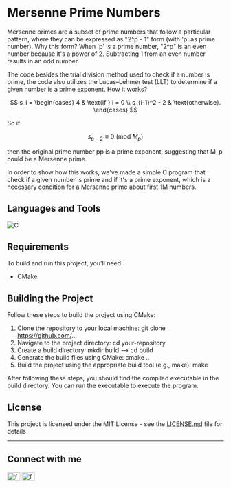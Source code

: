 # Mersenne Prime Numbers
Mersenne primes are a subset of prime numbers that follow a particular pattern, where they can be expressed as "2^p - 1" form (with 'p' as  prime number).
Why this form? When 'p' is a prime number, "2^p" is an even number because it's a power of 2. Subtracting 1 from an even number results in an odd number.

The code besides the trial division method used to check if a number is prime, the code also utilizes the Lucas–Lehmer test (LLT) to determine if a given number is a prime exponent. How it works? 

$$
s_i = \begin{cases}
  4 & \text{if } i = 0 \\
  s_{i-1}^2 - 2 & \text{otherwise}.
\end{cases}
$$

So if

$$
s_{p-2} \equiv 0 \ (\text{mod} \ M_p)
$$

then the original prime number pp is a prime exponent, suggesting that M_p could be a Mersenne prime. 

In order to show how this works, we've made a simple C program that check if a given number is prime and if it's a prime exponent, which is a necessary condition for a Mersenne prime about first 1M numbers.


## Languages and Tools
![C](https://img.shields.io/badge/c-%2300599C.svg?style=for-the-badge&logo=c&logoColor=white)


## Requirements
To build and run this project, you'll need:
- CMake

## Building the Project
Follow these steps to build the project using CMake:
1. Clone the repository to your local machine: git clone https://github.com/...
2. Navigate to the project directory: cd your-repository
3. Create a build directory: mkdir build --> cd build
4. Generate the build files using CMake: cmake ..
5. Build the project using the appropriate build tool (e.g., make): make

After following these steps, you should find the compiled executable in the build directory. You can run the executable to execute the program.

## License

This project is licensed under the MIT License - see the [LICENSE.md](LICENSE.md) file for details

<hr>

## Connect with me
<p align="left">
<a href="https://www.linkedin.com/in/francescopl/" target="blank"><img align="center" src="https://raw.githubusercontent.com/rahuldkjain/github-profile-readme-generator/master/src/images/icons/Social/linked-in-alt.svg" alt="francescopaololezza" height="20" width="30" /></a>
<a href="https://www.kaggle.com/francescopaolol" target="blank"><img align="center" src="https://raw.githubusercontent.com/rahuldkjain/github-profile-readme-generator/master/src/images/icons/Social/kaggle.svg" alt="francescopaololezza" height="20" width="30" /></a>
</p>

